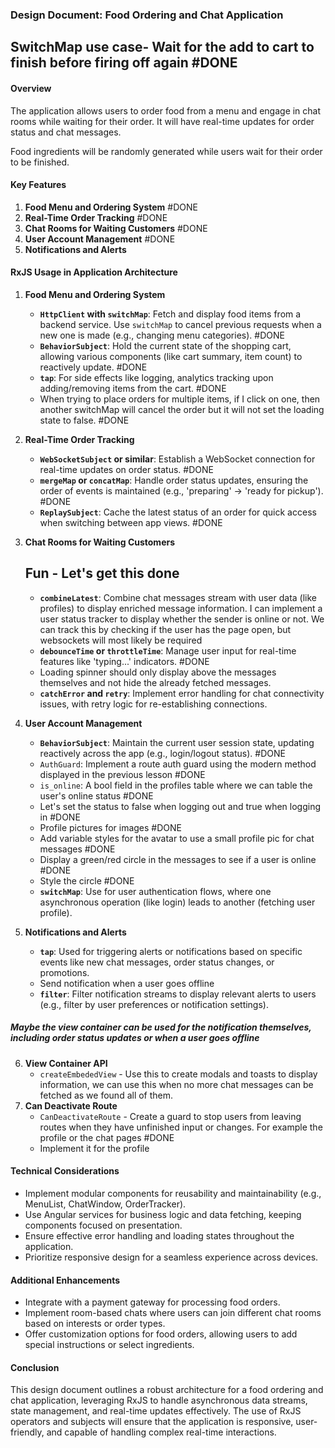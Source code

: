 ### Design Document: Food Ordering and Chat Application



## SwitchMap use case- Wait for the add to cart to finish before firing off again #DONE 

#### Overview

The application allows users to order food from a menu and engage in chat rooms while waiting for their order. It will have real-time updates for order status and chat messages.

Food ingredients will be randomly generated while users wait for their order to be finished.

#### Key Features

1. **Food Menu and Ordering System** #DONE 
2. **Real-Time Order Tracking** #DONE 
3. **Chat Rooms for Waiting Customers** #DONE 
4. **User Account Management** #DONE 
5. **Notifications and Alerts**

#### RxJS Usage in Application Architecture

1. **Food Menu and Ordering System**
    
    - **`HttpClient` with `switchMap`**: Fetch and display food items from a backend service. Use `switchMap` to cancel previous requests when a new one is made (e.g., changing menu categories). #DONE 
    - **`BehaviorSubject`**: Hold the current state of the shopping cart, allowing various components (like cart summary, item count) to reactively update. #DONE 
    - **`tap`**: For side effects like logging, analytics tracking upon adding/removing items from the cart. #DONE 
	- When trying to place orders for multiple items, if I click on one, then another switchMap will cancel the order but it will not set the loading state to false. #DONE 
1. **Real-Time Order Tracking**
    
    - **`WebSocketSubject` or similar**: Establish a WebSocket connection for real-time updates on order status. #DONE 
    - **`mergeMap` or `concatMap`**: Handle order status updates, ensuring the order of events is maintained (e.g., 'preparing' -> 'ready for pickup'). #DONE 
    - **`ReplaySubject`**: Cache the latest status of an order for quick access when switching between app views. #DONE 
3. **Chat Rooms for Waiting Customers**
	## Fun - Let's get this done
    - **`combineLatest`**: Combine chat messages stream with user data (like profiles) to display enriched message information. I can implement a user status tracker to display whether the sender is online or not. We can track this by checking if the user has the page open, but websockets will most likely be required
    - **`debounceTime` or `throttleTime`**: Manage user input for real-time features like 'typing...' indicators. #DONE 
    - Loading spinner should only display above the messages themselves and not hide the already fetched messages.
    - **`catchError` and `retry`**: Implement error handling for chat connectivity issues, with retry logic for re-establishing connections.
4. **User Account Management**
    
    - **`BehaviorSubject`**: Maintain the current user session state, updating reactively across the app (e.g., login/logout status). #DONE 
    - `AuthGuard`: Implement a route auth guard using the modern method displayed in the previous lesson #DONE 
    - `is_online`: A bool field in the profiles table where we can table the user's online status #DONE 
    - Let's set the status to false when logging out and true when logging in  #DONE 
    - Profile pictures for images #DONE 
    - Add variable styles for the avatar to use a small profile pic for chat messages #DONE 
    - Display a green/red circle in the messages to see if a user is online #DONE 
    - Style the circle #DONE 
    - **`switchMap`**: Use for user authentication flows, where one asynchronous operation (like login) leads to another (fetching user profile).
5. **Notifications and Alerts**
    
    - **`tap`**: Used for triggering alerts or notifications based on specific events like new chat messages, order status changes, or promotions.
    - Send notification when a user goes offline
    - **`filter`**: Filter notification streams to display relevant alerts to users (e.g., filter by user preferences or notification settings).

##### Maybe the view container can be used for the notification themselves, including order status updates or when a user goes offline

6. **View Container API**
	- `createEmbededView` - Use this to create modals and toasts to display information, we can use this when no more chat messages can be fetched as we found all of them.
7. **Can Deactivate Route**
	- `CanDeactivateRoute` - Create a guard to stop users from leaving routes when they have unfinished input or changes. For example the profile or the chat pages #DONE 
	- Implement it for the profile


#### Technical Considerations

- Implement modular components for reusability and maintainability (e.g., MenuList, ChatWindow, OrderTracker).
- Use Angular services for business logic and data fetching, keeping components focused on presentation.
- Ensure effective error handling and loading states throughout the application.
- Prioritize responsive design for a seamless experience across devices.

#### Additional Enhancements

- Integrate with a payment gateway for processing food orders.
- Implement room-based chats where users can join different chat rooms based on interests or order types.
- Offer customization options for food orders, allowing users to add special instructions or select ingredients.

#### Conclusion

This design document outlines a robust architecture for a food ordering and chat application, leveraging RxJS to handle asynchronous data streams, state management, and real-time updates effectively. The use of RxJS operators and subjects will ensure that the application is responsive, user-friendly, and capable of handling complex real-time interactions.